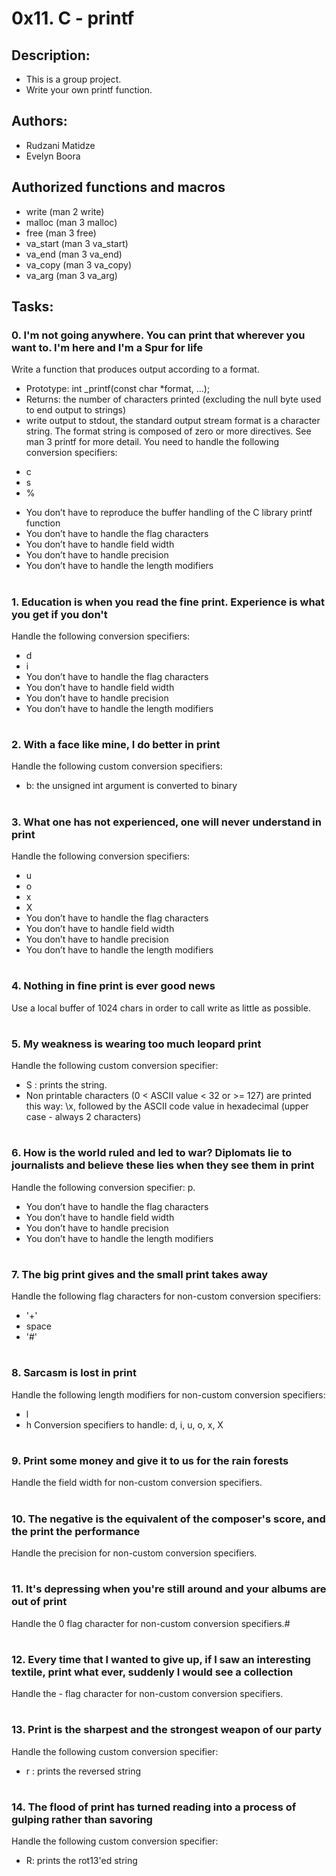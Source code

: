 # 0x11. C - printf

## Description:

- This is a group project.
- Write your own printf function.

## Authors:
- Rudzani Matidze
- Evelyn Boora

## Authorized functions and macros
- write (man 2 write)
- malloc (man 3 malloc)
- free (man 3 free)
- va_start (man 3 va_start)
- va_end (man 3 va_end)
- va_copy (man 3 va_copy)
- va_arg (man 3 va_arg)

## Tasks:

### 0. I'm not going anywhere. You can print that wherever you want to. I'm here and I'm a Spur for life

Write a function that produces output according to a format.

- Prototype: int _printf(const char *format, ...);
- Returns: the number of characters printed (excluding the null byte used to end output to strings)
- write output to stdout, the standard output stream
format is a character string. The format string is composed of zero or more directives. See man 3 printf for more detail. You need to handle the following conversion specifiers:
 + c
 + s
 + %
- You don’t have to reproduce the buffer handling of the C library printf function
- You don’t have to handle the flag characters
- You don’t have to handle field width
- You don’t have to handle precision
- You don’t have to handle the length modifiers

#

### 1. Education is when you read the fine print. Experience is what you get if you don't

Handle the following conversion specifiers:

- d
- i
- You don’t have to handle the flag characters
- You don’t have to handle field width
- You don’t have to handle precision
- You don’t have to handle the length modifiers

#

### 2. With a face like mine, I do better in print

Handle the following custom conversion specifiers:

- b: the unsigned int argument is converted to binary

#

### 3. What one has not experienced, one will never understand in print

Handle the following conversion specifiers:

- u
- o
- x
- X
- You don’t have to handle the flag characters
- You don’t have to handle field width
- You don’t have to handle precision
- You don’t have to handle the length modifiers

#

### 4. Nothing in fine print is ever good news

Use a local buffer of 1024 chars in order to call write as little as possible.

#

### 5. My weakness is wearing too much leopard print

Handle the following custom conversion specifier:

- S : prints the string.
- Non printable characters (0 < ASCII value < 32 or >= 127) are printed this way: \x, followed by the ASCII code value in hexadecimal (upper case - always 2 characters)

#

### 6. How is the world ruled and led to war? Diplomats lie to journalists and believe these lies when they see them in print

Handle the following conversion specifier: p.

- You don’t have to handle the flag characters
- You don’t have to handle field width
- You don’t have to handle precision
- You don’t have to handle the length modifiers

#

### 7. The big print gives and the small print takes away

Handle the following flag characters for non-custom conversion specifiers:

- '+'
- space
- '#'

#

### 8. Sarcasm is lost in print

Handle the following length modifiers for non-custom conversion specifiers:

- l
- h
Conversion specifiers to handle: d, i, u, o, x, X

#

### 9. Print some money and give it to us for the rain forests

Handle the field width for non-custom conversion specifiers.

#

### 10. The negative is the equivalent of the composer's score, and the print the performance

Handle the precision for non-custom conversion specifiers.

#

### 11. It's depressing when you're still around and your albums are out of print

Handle the 0 flag character for non-custom conversion specifiers.#

#

### 12. Every time that I wanted to give up, if I saw an interesting textile, print what ever, suddenly I would see a collection

Handle the - flag character for non-custom conversion specifiers.

#

### 13. Print is the sharpest and the strongest weapon of our party

Handle the following custom conversion specifier:

- r : prints the reversed string

#

### 14. The flood of print has turned reading into a process of gulping rather than savoring

Handle the following custom conversion specifier:

- R: prints the rot13'ed string

#

